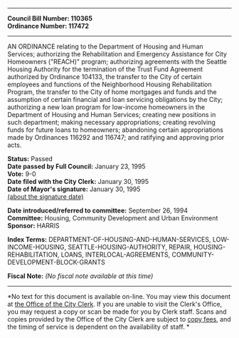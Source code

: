 * * * * *  
  
**Council Bill Number: [](#h0)[](#h2)110365**   
**Ordinance Number: 117472**  
  
* * * * *  
  
AN ORDINANCE relating to the Department of Housing and Human Services; authorizing the Rehabilitation and Emergency Assistance for City Homeowners ("REACH)" program; authorizing agreements with the Seattle Housing Authority for the termination of the Trust Fund Agreement authorized by Ordinance 104133, the transfer to the City of certain employees and functions of the Neighborhood Housing Rehabilitation Program, the transfer to the City of home mortgages and funds and the assumption of certain financial and loan servicing obligations by the City; authorizing a new loan program for low-income homeowners in the Department of Housing and Human Services; creating new positions in such department; making necessary appropriations; creating revolving funds for future loans to homeowners; abandoning certain appropriations made by Ordinances 116292 and 116747; and ratifying and approving prior acts.  
  
**Status:** Passed   
**Date passed by Full Council:** January 23, 1995   
**Vote:** 9-0   
**Date filed with the City Clerk:** January 30, 1995   
**Date of Mayor's signature:** January 30, 1995   
[(about the signature date)](/~public/approvaldate.htm)   
  
  
**Date introduced/referred to committee:** September 26, 1994   
**Committee:** Housing, Community Development and Urban Environment   
**Sponsor:** HARRIS   
  
**Index Terms:** DEPARTMENT-OF-HOUSING-AND-HUMAN-SERVICES, LOW-INCOME-HOUSING, SEATTLE-HOUSING-AUTHORITY, REPAIR, HOUSING-REHABILITATION, LOANS, INTERLOCAL-AGREEMENTS, COMMUNITY-DEVELOPMENT-BLOCK-GRANTS  
  
**Fiscal Note:** *(No fiscal note available at this time)*  
  
* * * * *  
  
*No text for this document is available on-line. You may view this document at [the Office of the City Clerk](http://www.seattle.gov/leg/clerk/contactUs.htm). If you are unable to visit the Clerk's Office, you may request a copy or scan be made for you by Clerk staff. Scans and copies provided by the Office of the City Clerk are subject to [copy fees](http://clerk.seattle.gov/~public/clerkfees.htm), and the timing of service is dependent on the availability of staff. *  
  
  
